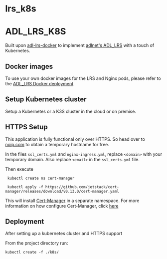 # lrs_k8s
# ADL_LRS_K8S

Built upon [adl-lrs-docker](https://github.com/vbhayden/adl-lrs-docker) to implement [adlnet's ADL_LRS](https://github.com/adlnet/ADL_LRS) with a touch of Kubernetes.

## Docker images
To use your own docker images for the LRS and Nginx pods, please refer to the [ADL_LRS Docker deployment](https://github.com/vbhayden/adl-lrs-docker.git)

## Setup Kubernetes cluster

Setup a Kubernetes or a K3S cluster in the cloud or on premise.

## HTTPS Setup
This application is fully functional only over HTTPS. So head over to [noip.com](noip.com) to obtain a temporary hostname for free. 

In the files `ssl_certs.yml` and `nginx-ingress.yml`, replace `<domain>` with your temporary domain. Also replace `<email>` in the `ssl_certs.yml` file.

Then execute 

` kubectl create ns cert-manager`
  
` kubectl apply -f https://github.com/jetstack/cert-manager/releases/download/v0.13.0/cert-manager.yaml`
 
 
This will install [Cert-Manager](https://cert-manager.io/) in a separate namespace. For more information on how configure Cert-Manager, click [here](https://medium.com/flant-com/cert-manager-lets-encrypt-ssl-certs-for-kubernetes-7642e463bbce)

## Deployment

After setting up a kubernetes cluster and HTTPS support

From the project directory run:

`kubectl create -f ./k8s/`




